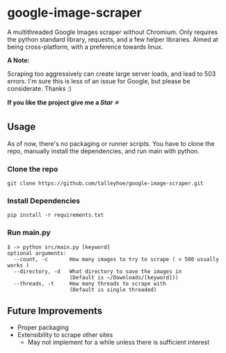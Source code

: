 # google-image-scraper
A multithreaded Google Images scraper without Chromium. Only requires the python 
standard library, requests, and a few helper libraries. Aimed at being 
cross-platform, with a preference towards linux. 

**A Note:**

Scraping too aggressively can create large server loads, and lead to 503 errors. I'm sure this is less of an issue for Google, but please be considerate.
Thanks :)

**If you like the project give me a *Star ⭐***

## Usage

As of now, there's no packaging or runner scripts. You have to clone the repo,
manually install the dependencies, and run main with python.

### Clone the repo
```git clone https://github.com/talleyhoe/google-image-scraper.git```

### Install Dependencies
```pip install -r requirements.txt```

### Run main.py
```
$ -> python src/main.py [keyword]
optional arguments:
  --count, -c       How many images to try to scrape ( < 500 usually works )
  --directory, -d   What directory to save the images in 
                    (Default is ~/Downloads/[keyword]))
  --threads, -t     How many threads to scrape with
                    (Default is single threaded)
```

## Future Improvements
- Proper packaging 
- Extensibility to scrape other sites 
    - May not implement for a while unless there is sufficient interest
